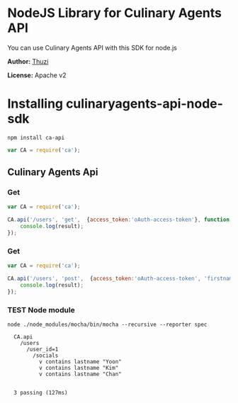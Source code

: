 # NodeJS Library for Culinary Agents API

You can use Culinary Agents API with this SDK for node.js

**Author:** [Thuzi](http://www.thuzi.com)

**License:** Apache v2

# Installing culinaryagents-api-node-sdk

```
npm install ca-api
```

```javascript
var CA = require('ca');
```

## Culinary Agents Api

### Get

```js
var CA = require('ca');

CA.api('/users', 'get',  {access_token:'oAuth-access-token'}, function (result) {
    console.log(result);
});
```


### Get

```js
var CA = require('ca');

CA.api('/users', 'post',  {access_token:'oAuth-access-token', 'firstname':'Jun', 'lastname':'Yoon'}, function (result) {
    console.log(result);
});
```


### TEST Node module
```ca
node ./node_modules/mocha/bin/mocha --recursive --reporter spec
```
```result
  CA.api
    /users
      /user_id=1
        /socials
          v contains lastname "Yoon"
          v contains lastname "Kim"
          v contains lastname "Chan"


  3 passing (127ms)
```
